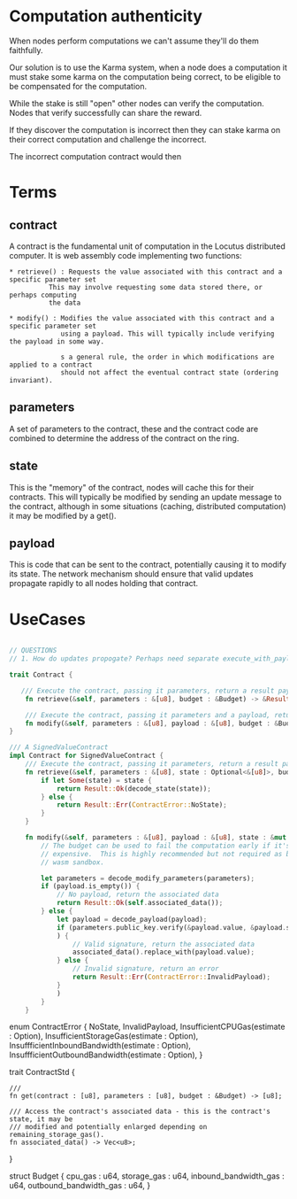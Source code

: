 
# Computation authenticity

When nodes perform computations we can't assume they'll do them faithfully.

Our solution is to use the Karma system, when a node does a computation it
must stake some karma on the computation being correct, to be eligible to
be compensated for the computation.

While the stake is still "open" other nodes can verify the computation.
Nodes that verify successfully can share the reward.

If they discover the computation is incorrect then they can stake karma on their
correct computation and challenge the incorrect.

The incorrect computation contract would then 

# Terms

## contract

A contract is the fundamental unit of computation in the Locutus distributed computer.
It is web assembly code implementing two functions:

    * retrieve() : Requests the value associated with this contract and a specific parameter set
              This may involve requesting some data stored there, or perhaps computing
              the data

    * modify() : Modifies the value associated with this contract and a specific parameter set  
                 using a payload. This will typically include verifying the payload in some way.
                 
                 s a general rule, the order in which modifications are applied to a contract
                 should not affect the eventual contract state (ordering invariant).


## parameters
A set of parameters to the contract, these and the contract code are combined to determine
the address of the contract on the ring.

## state
This is the "memory" of the contract, nodes will cache this for their contracts. This will
typically be modified by sending an update message to the contract, although in some situations
(caching, distributed computation) it may be modified by a get().

## payload
This is code that can be sent to the contract, potentially causing it to modify its state.
The network mechanism should ensure that valid updates propagate rapidly to all nodes
holding that contract.

# UseCases


```rust

// QUESTIONS
// 1. How do updates propogate? Perhaps need separate execute_with_payload? or put?

trait Contract {

   /// Execute the contract, passing it parameters, return a result payload
    fn retrieve(&self, parameters : &[u8], budget : &Budget) -> &Result<[u8], ContractError>;

    /// Execute the contract, passing it parameters and a payload, returns an optional result payload
    fn modify(&self, parameters : &[u8], payload : &[u8], budget : &Budget) -> &Result<Option<[u8]>, ContractError>;
}

/// A SignedValueContract 
impl Contract for SignedValueContract {
    /// Execute the contract, passing it parameters, return a result payload
    fn retrieve(&self, parameters : &[u8], state : Optional<&[u8]>, budget : &Budget) -> &Result<[u8], ContractError> {
        if let Some(state) = state {
            return Result::Ok(decode_state(state));
        } else {
            return Result::Err(ContractError::NoState);
        }
    }

    fn modify(&self, parameters : &[u8], payload : &[u8], state : &mut [u8], budget : &Budget) -> Result<[u8], ContractError> {
        // The budget can be used to fail the computation early if it's clear it will be too 
        // expensive.  This is highly recommended but not required as budgets are enforced outside the
        // wasm sandbox.

        let parameters = decode_modify_parameters(parameters);
        if (payload.is_empty()) {
            // No payload, return the associated data
            return Result::Ok(self.associated_data());
        } else {
            let payload = decode_payload(payload);
            if (parameters.public_key.verify(&payload.value, &payload.signature)( P
            ) {
                // Valid signature, return the associated data
                associated_data().replace_with(payload.value);
            } else {
                // Invalid signature, return an error
                return Result::Err(ContractError::InvalidPayload);
            }
            )
        }
    }

```


enum ContractError {
    NoState,
    InvalidPayload,
    InsufficientCPUGas(estimate : Option<u64>),
    InsufficientStorageGas(estimate : Option<u64>),
    InsuffficientInboundBandwidth(estimate : Option<u64>),
    InsuffficientOutboundBandwidth(estimate : Option<u64>),
}

trait ContractStd {

    ///
    fn get(contract : [u8], parameters : [u8], budget : &Budget) -> [u8];

    /// Access the contract's associated data - this is the contract's state, it may be
    /// modified and potentially enlarged depending on remaining_storage_gas().
    fn associated_data() -> Vec<u8>;

}

struct Budget {
    cpu_gas : u64,
    storage_gas : u64,
    inbound_bandwidth_gas : u64,
    outbound_bandwidth_gas : u64,
}

